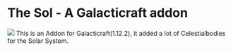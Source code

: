 # The Sol - A Galacticraft addon
[![](http://cf.way2muchnoise.eu/full_the-sol_downloads.svg)](https://minecraft.curseforge.com/projects/the-sol)
This is an Addon for Galacticraft(1.12.2), it added a lot of Celestialbodies for the Solar System.
